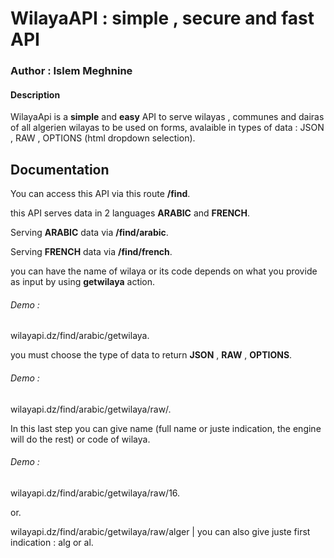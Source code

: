 # **WilayaAPI : simple , secure and fast API**

### Author : Islem Meghnine

#### Description

WilayaApi is a **simple** and **easy** API to serve wilayas , communes and dairas of all algerien wilayas to be used on forms, avalaible in types of data : JSON , RAW , OPTIONS (html dropdown selection).

## **Documentation**

You can access this API via this route **/find**.

this API serves data in 2 languages **ARABIC** and **FRENCH**.

Serving **ARABIC** data via **/find/arabic**.

Serving **FRENCH** data via **/find/french**.

you can have the name of wilaya or its code depends on what you provide as input by using **getwilaya** action.

###### Demo :

wilayapi.dz/find/arabic/getwilaya.

you must choose the type of data to return **JSON** , **RAW** , **OPTIONS**.

###### Demo :

wilayapi.dz/find/arabic/getwilaya/raw/.

In this last step you can give name (full name or juste indication, the engine will do the rest) or code of wilaya.

###### Demo :

wilayapi.dz/find/arabic/getwilaya/raw/16.

or.

wilayapi.dz/find/arabic/getwilaya/raw/alger | you can also give juste first indication : alg or al.

